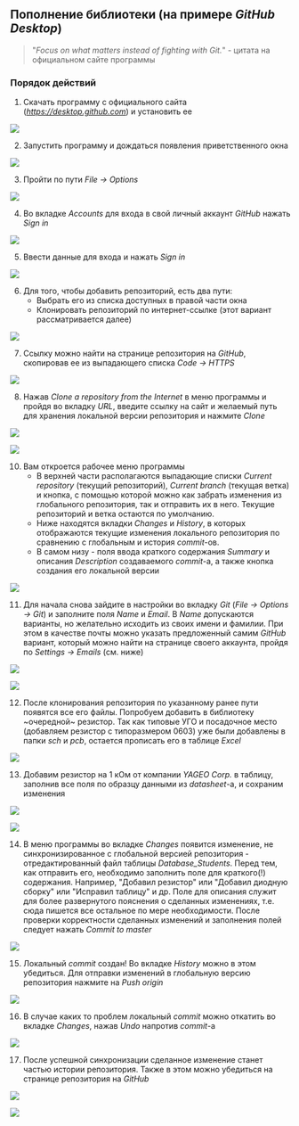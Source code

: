 ## Пополнение библиотеки (на примере _GitHub Desktop_)

>"_Focus on what matters instead of fighting with Git._" - цитата на официальном сайте программы

### Порядок действий

1. Скачать программу с официального сайта (_https://desktop.github.com_) и установить ее

![](https://github.com/TonyCooT/Altium_BEng/blob/master/images/use_github/use_github_1.png)

2. Запустить программу и дождаться появления приветственного окна

![](https://github.com/TonyCooT/Altium_BEng/blob/master/images/use_github/use_github_2.png)

3. Пройти по пути _File -> Options_

![](https://github.com/TonyCooT/Altium_BEng/blob/master/images/use_github/use_github_3.png)

4. Во вкладке _Accounts_ для входа в свой личный аккаунт _GitHub_ нажать _Sign in_

![](https://github.com/TonyCooT/Altium_BEng/blob/master/images/use_github/use_github_4.png)

5. Ввести данные для входа и нажать _Sign in_

![](https://github.com/TonyCooT/Altium_BEng/blob/master/images/use_github/use_github_5.png)

6. Для того, чтобы добавить репозиторий, есть два пути: 
    - Выбрать его из списка доступных в правой части окна
    - Клонировать репозиторий по интернет-ссылке (этот вариант рассматривается далее)

![](https://github.com/TonyCooT/Altium_BEng/blob/master/images/use_github/use_github_6.png)

7. Ссылку можно найти на странице репозитория на _GitHub_, скопировав ее из выпадающего списка _Code -> HTTPS_

![](https://github.com/TonyCooT/Altium_BEng/blob/master/images/use_github/use_github_7.png)

8. Нажав _Clone a repository from the Internet_ в меню программы и пройдя во вкладку _URL_, введите ссылку на сайт и желаемый путь для хранения локальной версии репозитория и нажмите _Clone_

![](https://github.com/TonyCooT/Altium_BEng/blob/master/images/use_github/use_github_8.png)

![](https://github.com/TonyCooT/Altium_BEng/blob/master/images/use_github/use_github_9.png)

10. Вам откроется рабочее меню программы
    - В верхней части располагаются выпадающие списки _Current repository_ (текущий репозиторий), _Current branch_ (текущая ветка) и кнопка, с помощью которой можно как забрать изменения из глобального репозитория, так и отправить их в него. Текущие репозиторий и ветка остаются по умолчанию. 
    - Ниже находятся вкладки _Changes_ и _History_, в которых отображаются текущие изменения локального репозитория по сравнению с глобальным и история _commit_-ов.
    - В самом низу - поля ввода краткого содержания _Summary_ и описания _Description_ создаваемого _commit_-а, а также кнопка создания его локальной версии

![](https://github.com/TonyCooT/Altium_BEng/blob/master/images/use_github/use_github_10.png)

11. Для начала снова зайдите в настройки во вкладку _Git_ (_File -> Options -> Git_) и заполните поля _Name_ и _Email_. 
В _Name_ допускаются варианты, но желательно исходить из своих имени и фамилии.
При этом в качестве почты можно указать предложенный самим _GitHub_ вариант, который можно найти на странице своего аккаунта, пройдя по _Settings -> Emails_ (см. ниже)

![](https://github.com/TonyCooT/Altium_BEng/blob/master/images/use_github/use_github_11.png)

![](https://github.com/TonyCooT/Altium_BEng/blob/master/images/use_github/use_github_12.png)

12. После клонирования репозитория по указанному ранее пути появятся все его файлы.
Попробуем добавить в библиотеку ~очередной~ резистор. Так как типовые УГО и посадочное место (добавляем резистор с типоразмером 0603) уже были добавлены в папки _sch_ и _pcb_, остается прописать его в таблице _Excel_

![](https://github.com/TonyCooT/Altium_BEng/blob/master/images/use_github/use_github_13.png)

13. Добавим резистор на 1 кОм от компании _YAGEO Corp._ в таблицу, заполнив все поля по образцу данными из _datasheet_-а, и сохраним изменения

![](https://github.com/TonyCooT/Altium_BEng/blob/master/images/use_github/use_github_14.png)

![](https://github.com/TonyCooT/Altium_BEng/blob/master/images/use_github/use_github_15.png)

14. В меню программы во вкладке _Changes_ появится изменение, не синхронизированное с глобальной версией репозитория - отредактированный файл таблицы _Database_Students_.
Перед тем, как отправить его, необходимо заполнить поле для краткого(!) содержания. Например, "Добавил резистор" или "Добавил диодную сборку" или "Исправил таблицу" и др.
Поле для описания служит для более развернутого пояснения о сделанных изменениях, т.е. сюда пишется все остальное по мере необходимости.
После проверки корректности сделанных изменений и заполнения полей следует нажать _Commit to master_

![](https://github.com/TonyCooT/Altium_BEng/blob/master/images/use_github/use_github_16.png)

15. Локальный _commit_ создан! Во вкладке _History_ можно в этом убедиться. Для отправки изменений в глобальную версию репозитория нажмите на _Push origin_

![](https://github.com/TonyCooT/Altium_BEng/blob/master/images/use_github/use_github_17.png)

16. В случае каких то проблем локальный _commit_ можно откатить во вкладке _Changes_, нажав _Undo_ напротив _commit_-а

![](https://github.com/TonyCooT/Altium_BEng/blob/master/images/use_github/use_github_18.png)

17. После успешной синхронизации сделанное изменение станет частью истории репозитория. Также в этом можно убедиться на странице репозитория на _GitHub_

![](https://github.com/TonyCooT/Altium_BEng/blob/master/images/use_github/use_github_19.png)

![](https://github.com/TonyCooT/Altium_BEng/blob/master/images/use_github/use_github_20.png)
